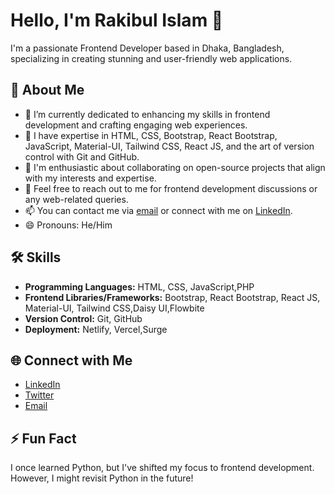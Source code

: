# Hello, I'm Rakibul Islam 👋

I'm a passionate Frontend Developer based in Dhaka, Bangladesh, specializing in creating stunning and user-friendly web applications.

## 🚀 About Me

- 🔭 I’m currently dedicated to enhancing my skills in frontend development and crafting engaging web experiences.
- 🌱 I have expertise in HTML, CSS, Bootstrap, React Bootstrap, JavaScript, Material-UI, Tailwind CSS, React JS, and the art of version control with Git and GitHub.
- 👯 I'm enthusiastic about collaborating on open-source projects that align with my interests and expertise.
- 💬 Feel free to reach out to me for frontend development discussions or any web-related queries.
- 📫 You can contact me via [email](mailto:rjspyk5@gmail.com) or connect with me on [LinkedIn](https://www.linkedin.com/in/rakibulweb).
- 😄 Pronouns: He/Him

## 🛠️ Skills

- **Programming Languages:** HTML, CSS, JavaScript,PHP
- **Frontend Libraries/Frameworks:** Bootstrap, React Bootstrap, React JS, Material-UI, Tailwind CSS,Daisy UI,Flowbite
- **Version Control:** Git, GitHub
- **Deployment:** Netlify, Vercel,Surge


## 🌐 Connect with Me

- [LinkedIn](https://www.linkedin.com/in/rakibulweb)
- [Twitter](https://x.com/imrakibul9?t=yaAUBjcglWFvwl177Y-3EA&s=09)
- [Email](mailto:rjspyk5@gmail.com)

## ⚡ Fun Fact

I once learned Python, but I've shifted my focus to frontend development. However, I might revisit Python in the future!

